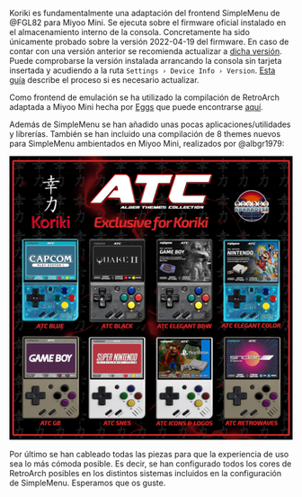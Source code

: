 Koriki es fundamentalmente una adaptación del frontend SimpleMenu de @FGL82 para Miyoo Mini. Se ejecuta sobre el firmware oficial instalado en el almacenamiento interno de la consola. Concretamente ha sido únicamente probado sobre la versión 2022-04-19 del firmware. En caso de contar con una versión anterior se recomienda actualizar a [dicha versión](https://lemiyoo.cn/upgrade/). Puede comprobarse la versión instalada arrancando la consola sin tarjeta insertada y acudiendo a la ruta `Settings › Device Info › Version`. [Esta guía](https://github.com/TriForceX/MiyooCFW/wiki/Miyoo-Mini#firmware-update-guide) describe el proceso si es necesario actualizar.

Como frontend de emulación se ha utilizado la compilación de RetroArch adaptada a Miyoo Mini hecha por [Eggs](https://discordapp.com/users/778867980096241715) que puede encontrarse [aquí](https://www.dropbox.com/sh/hqcsr1h1d7f8nr3/AAALUUX82Tk4USboNHAUBxDNa/RetroArch_Dingux_forMiyooMini_220525.zip?dl=0).

Además de SimpleMenu se han añadido unas pocas aplicaciones/utilidades y librerías. También se han incluido una compilación de 8 themes nuevos para SimpleMenu ambientados en Miyoo Mini, realizados por @albgr1979:

![ATC Themes](images/Koriki_ATC_Themes3.png)

Por último se han cableado todas las piezas para que la experiencia de uso sea lo más cómoda posible. Es decir, se han configurado todos los cores de RetroArch posibles en los distintos sistemas incluidos en la configuración de SimpleMenu. Esperamos que os guste.
